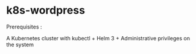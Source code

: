 # k8s-wordpress

Prerequisites : 

A Kubernetes cluster with kubectl + 
Helm 3 + 
Administrative privileges on the system
